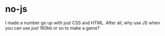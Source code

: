 # no-js
I made a number go up with just CSS and HTML.
After all, why use JS when you can use *just* 160kb or so to make a game?
